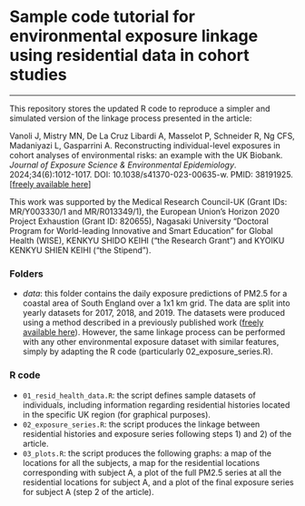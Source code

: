 # Sample code tutorial for environmental exposure linkage using residential data in cohort studies

------------------------------------------------------------------------

This repository stores the updated R code to reproduce a simpler and simulated version of the linkage process presented in the article:

Vanoli J, Mistry MN, De La Cruz Libardi A, Masselot P, Schneider R, Ng CFS, Madaniyazi L, Gasparrini A. Reconstructing individual-level exposures in cohort analyses of environmental risks: an example with the UK Biobank. *Journal of Exposure Science & Environmental Epidemiology*. 2024;34(6):1012-1017. DOI: 10.1038/s41370-023-00635-w. PMID: 38191925. [[freely available here](https://www.nature.com/articles/s41370-023-00635-w)]

This work was supported by the Medical Research Council-UK (Grant IDs: MR/Y003330/1 and MR/R013349/1), the European Union’s Horizon 2020 Project Exhaustion (Grant ID: 820655), Nagasaki University “Doctoral Program for World-leading Innovative and Smart Education” for Global Health (WISE), KENKYU SHIDO KEIHI (“the Research Grant”) and KYOIKU KENKYU SHIEN KEIHI (“the Stipend”).

### Folders

-   *data*: this folder contains the daily exposure predictions of PM2.5 for a coastal area of South England over a 1x1 km grid. The data are split into yearly datasets for 2017, 2018, and 2019. The datasets were produced using a method described in a previously published work ([freely available here](https://www.sciencedirect.com/science/article/pii/S1309104224002496?via%3Dihub)). However, the same linkage process can be performed with any other environmental exposure dataset with similar features, simply by adapting the R code (particularly 02_exposure_series.R).

### R code

-   `01_resid_health_data.R`: the script defines sample datasets of individuals, including information regarding residential histories located in the specific UK region (for graphical purposes).
-   `02_exposure_series.R`: the script produces the linkage between residential histories and exposure series following steps 1) and 2) of the article.
-   `03_plots.R`: the script produces the following graphs: a map of the locations for all the subjects, a map for the residential locations corresponding with subject A, a plot of the full PM2.5 series at all the residential locations for subject A, and a plot of the final exposure series for subject A (step 2 of the article).
